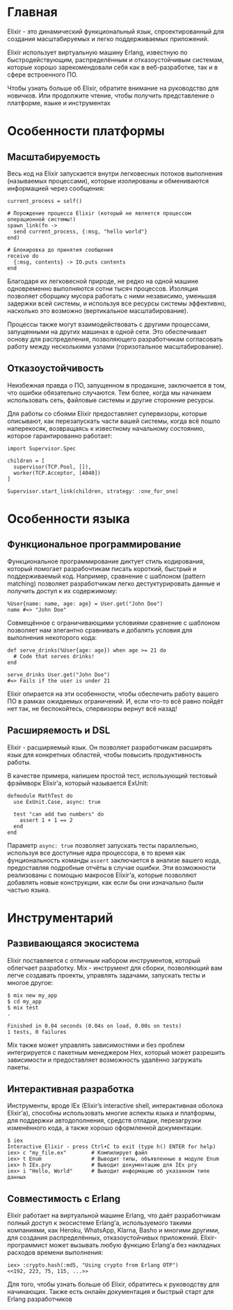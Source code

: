 # Главная

Elixir - это динамический функциональный язык, спроектированный для создания масштабируемых и легко поддерживаемых приложений.

Elixir использует виртуальную машину Erlang, известную по быстродействующим, распределённым и отказоустойчивым системам, которые хорошо зарекомендовали себя как в веб-разработке, так и в сфере встроенного ПО.

Чтобы узнать больше об Elixir, обратите внимание на руководство для новичков. Или продолжите чтение, чтобы получить представление о платформе, языке и инструментах

# Особенности платформы

## Масштабируемость

Весь код на Elixir запускается внутри легковесных потоков выполнения (называемых процессами), которые изолированы и обмениваются информацией через сообщения:

```
current_process = self()

# Порождение процесса Elixir (который не является процессом операционной системы!)
spawn_link(fn ->
  send current_process, {:msg, "hello world"}
end)

# Блокировка до принятия сообщения
receive do
  {:msg, contents} -> IO.puts contents
end
```

Благодаря их легковесной природе, не редко на одной машине одновременно выполняются сотни тысяч процессов. Изоляция позволяет сборщику мусора работать с ними независимо, уменьшая задержки всей системы, и используя все ресурсы системы эффективно, насколько это возможно (вертикальное масштабирование).

Процессы также могут взаимодействовать с другими процессами, запущенными на других машинах в одной сети. Это обеспечивает основу для распределения, позволяющего разработчикам согласовать работу между несколькими узлами (горизотальное масштабирование).

## Отказоустойчивость

Неизбежная правда о ПО, запущенном в продакшне, заключается в том, что ошибки обязательно случаются. Тем более, когда мы начинаем использовать сеть, файловые системы и другие сторонние ресурсы.

Для работы со сбоями Elixir предоставляет супервизоры, которые описывают, как перезапускать части вашей системы, когда всё пошло наперекосяк, возвращаясь к известному начальному состоянию, которое гарантированно работает:

```
import Supervisor.Spec

children = [
  supervisor(TCP.Pool, []),
  worker(TCP.Acceptor, [4040])
]

Supervisor.start_link(children, strategy: :one_for_one)
```

# Особенности языка

## Функциональное программирование

Функциональное программирование диктует стиль кодирования, который помогает разрабочтикам писать короткий, быстрый и поддерживаемый код. Например, сравнение c шаблоном (pattern matching) позволяет разработчикам легко дестуктурировать данные и получить доступ к их содержимому:

```
%User{name: name, age: age} = User.get("John Doe")
name #=> "John Doe"
```

Совмещённое с ограничивающими условиями сравнение с шаблоном позволяет нам элегантно сравнивать и добалять условия для выполнения некоторого кода:

```
def serve_drinks(%User{age: age}) when age >= 21 do
  # Code that serves drinks!
end

serve_drinks User.get("John Doe")
#=> Fails if the user is under 21
```

Elixir опирается на эти особенности, чтобы обеспечить работу вашего ПО в рамках ожидаемых ограничений. И, если что-то всё равно пойдёт нет так, не беспокойтесь, спервизоры вернут всё назад!

## Расширяемость и DSL

Elixir - расширяемый язык. Он позволяет разработчикам расширять язык для конкретных областей, чтобы повысить продуктивность работы.

В качестве примера, напишем простой тест, использующий тестовый фрэймворк Elixir’а, который называется ExUnit:

```
defmodule MathTest do
  use ExUnit.Case, async: true

  test "can add two numbers" do
    assert 1 + 1 == 2
  end
end
```

Параметр `async: true` позволяет запускать тесты параллельно, используя все доступные ядра процессора, в то время как фунциональность команды `assert` заключается в анализе вашего кода, предоставляя подробные отчёты в случае ошибки. Эти возможности реализованы с помощью макросов Elixir’а, которые позволяют добавлять новые конструкции, как если бы они изначально были частью языка.

# Инструментарий

## Развивающаяся экосистема

Elixir поставляется с отличным набором инструментов, который облегчает разработку. Mix - инструмент для сборки, позволяющий вам легче создавать проекты, управлять задачами, запускать тесты и многое другое:

```
$ mix new my_app
$ cd my_app
$ mix test
.

Finished in 0.04 seconds (0.04s on load, 0.00s on tests)
1 tests, 0 failures
```

Mix также может управлять зависимостями и без проблем интегрируется с пакетным менеджером Hex, который может разрешить зависимости и предоставляет возможность удалённо загружать пакеты. 

## Интерактивная разработка

Инструменты, вроде IEx (Elixir’s interactive shell, интерактивная оболока Elixir’а), способны использовать многие аспекты языка и платформы, для поддержки автодополнения, средств отладки, перезагрузки изменённого кода, а также хорошо оформленной документации.

```
$ iex
Interactive Elixir - press Ctrl+C to exit (type h() ENTER for help)
iex> c "my_file.ex"        # Компилирует файл
iex> t Enum                # Выводит типы, объявленные в модуле Enum
iex> h IEx.pry             # Выводит документацию для IEx pry
iex> i "Hello, World"      # Выводит информацию об указанном типе данных
```

## Совместимость с Erlang

Elixir работает на виртуальной машине Erlang, что даёт разработчикам полный доступ к экосистеме Erlang’а, используемого такими компаниями, как Heroku, WhatsApp, Klarna, Basho и многими другими, для создания распределённых, отказоустойчивых приложений. Elixir-программист может вызывать любую функцию Erlang’а без накладных расходов времени выполнения:

```
iex> :crypto.hash(:md5, "Using crypto from Erlang OTP")
<<192, 223, 75, 115, ...>>
```

Для того, чтобы узнать больше об Elixir, обратитесь к руководству для начинающих. Также есть онлайн документация и быстрый старт для Erlang разработчиков
